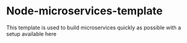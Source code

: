 # Node-microservices-template
This template is used to build microservices quickly as possible with a setup available here
